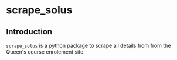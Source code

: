 # scrape_solus

## Introduction

`scrape_solus` is a python package to scrape all details from from the Queen's
course enrolement site.
